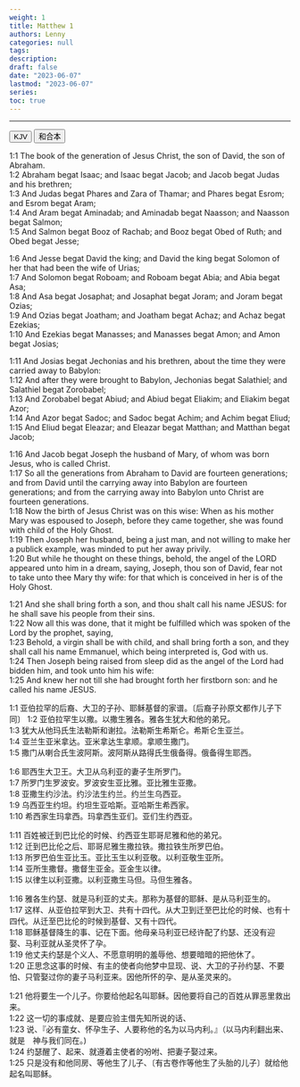 ```yaml
---
weight: 1
title: Matthew 1
authors: Lenny
categories: null
tags: 
description: 
draft: false
date: "2023-06-07"
lastmod: "2023-06-07"
series:
toc: true
---
```



<!--more-->
---

<!-- Tab links -->

<div class="tab">
  <button class="tablinks active" onclick="tablabel(event, 'english')">KJV</button>
  <button class="tablinks" onclick="tablabel(event, 'chinese')">和合本</button>
</div>

<!-- Tab content -->
<div id="english" class="tabcontent" style="display:block">

1:1 The book of the generation of Jesus Christ, the son of David, the son of Abraham.  
1:2 Abraham begat Isaac; and Isaac begat Jacob; and Jacob begat Judas and his brethren;  
1:3 And Judas begat Phares and Zara of Thamar; and Phares begat Esrom; and Esrom begat Aram;  
1:4 And Aram begat Aminadab; and Aminadab begat Naasson; and Naasson begat Salmon;  
1:5 And Salmon begat Booz of Rachab; and Booz begat Obed of Ruth; and Obed begat Jesse;  

1:6 And Jesse begat David the king; and David the king begat Solomon of her that had been the wife of Urias;  
1:7 And Solomon begat Roboam; and Roboam begat Abia; and Abia begat Asa;  
1:8 And Asa begat Josaphat; and Josaphat begat Joram; and Joram begat Ozias;  
1:9 And Ozias begat Joatham; and Joatham begat Achaz; and Achaz begat Ezekias;  
1:10 And Ezekias begat Manasses; and Manasses begat Amon; and Amon begat Josias;  

1:11 And Josias begat Jechonias and his brethren, about the time they were carried away to Babylon:  
1:12 And after they were brought to Babylon, Jechonias begat Salathiel; and Salathiel begat Zorobabel;  
1:13 And Zorobabel begat Abiud; and Abiud begat Eliakim; and Eliakim begat Azor;  
1:14 And Azor begat Sadoc; and Sadoc begat Achim; and Achim begat Eliud;  
1:15 And Eliud begat Eleazar; and Eleazar begat Matthan; and Matthan begat Jacob;  

1:16 And Jacob begat Joseph the husband of Mary, of whom was born Jesus, who is called Christ.  
1:17 So all the generations from Abraham to David are fourteen generations; and from David until the carrying away into Babylon are fourteen generations; and from the carrying away into Babylon unto Christ are fourteen generations.  
1:18 Now the birth of Jesus Christ was on this wise: When as his mother Mary was espoused to Joseph, before they came together, she was found with child of the Holy Ghost.  
1:19 Then Joseph her husband, being a just man, and not willing to make her a publick example, was minded to put her away privily.  
1:20 But while he thought on these things, behold, the angel of the LORD appeared unto him in a dream, saying, Joseph, thou son of David, fear not to take unto thee Mary thy wife: for that which is conceived in her is of the Holy Ghost.  

1:21 And she shall bring forth a son, and thou shalt call his name JESUS: for he shall save his people from their sins.  
1:22 Now all this was done, that it might be fulfilled which was spoken of the Lord by the prophet, saying,  
1:23 Behold, a virgin shall be with child, and shall bring forth a son, and they shall call his name Emmanuel, which being interpreted is, God with us.  
1:24 Then Joseph being raised from sleep did as the angel of the Lord had bidden him, and took unto him his wife:  
1:25 And knew her not till she had brought forth her firstborn son: and he called his name JESUS.  

</div>


<div id="chinese" class="tabcontent">

1:1 亚伯拉罕的后裔、大卫的子孙、耶稣基督的家谱。〔后裔子孙原文都作儿子下同〕
1:2 亚伯拉罕生以撒。以撒生雅各。雅各生犹大和他的弟兄。  
1:3 犹大从他玛氏生法勒斯和谢拉。法勒斯生希斯仑。希斯仑生亚兰。  
1:4 亚兰生亚米拿达。亚米拿达生拿顺。拿顺生撒门。  
1:5 撒门从喇合氏生波阿斯。波阿斯从路得氏生俄备得。俄备得生耶西。  

1:6 耶西生大卫王。大卫从乌利亚的妻子生所罗门。  
1:7 所罗门生罗波安。罗波安生亚比雅。亚比雅生亚撒。  
1:8 亚撒生约沙法。约沙法生约兰。约兰生乌西亚。  
1:9 乌西亚生约坦。约坦生亚哈斯。亚哈斯生希西家。  
1:10 希西家生玛拿西。玛拿西生亚们。亚们生约西亚。  

1:11 百姓被迁到巴比伦的时候、约西亚生耶哥尼雅和他的弟兄。  
1:12 迁到巴比伦之后、耶哥尼雅生撒拉铁。撒拉铁生所罗巴伯。  
1:13 所罗巴伯生亚比玉。亚比玉生以利亚敬。以利亚敬生亚所。  
1:14 亚所生撒督。撒督生亚金。亚金生以律。  
1:15 以律生以利亚撒。以利亚撒生马但。马但生雅各。  

1:16 雅各生约瑟、就是马利亚的丈夫。那称为基督的耶稣、是从马利亚生的。  
1:17 这样、从亚伯拉罕到大卫、共有十四代。从大卫到迁至巴比伦的时候、也有十四代。从迁至巴比伦的时候到基督、又有十四代。  
1:18 耶稣基督降生的事、记在下面。他母亲马利亚已经许配了约瑟、还没有迎娶、马利亚就从圣灵怀了孕。  
1:19 他丈夫约瑟是个义人、不愿意明明的羞辱他、想要暗暗的把他休了。  
1:20 正思念这事的时候、有主的使者向他梦中显现、说、大卫的子孙约瑟、不要怕、只管娶过你的妻子马利亚来。因他所怀的孕、是从圣灵来的。  

1:21 他将要生一个儿子。你要给他起名叫耶稣。因他要将自己的百姓从罪恶里救出来。  
1:22 这一切的事成就、是要应验主借先知所说的话、  
1:23 说、『必有童女、怀孕生子、人要称他的名为以马内利。』（以马内利翻出来、就是　神与我们同在。)  
1:24 约瑟醒了、起来、就遵着主使者的吩咐、把妻子娶过来。  
1:25 只是没有和他同房、等他生了儿子、〔有古卷作等他生了头胎的儿子〕就给他起名叫耶稣。  

</div>